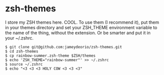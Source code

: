 zsh-themes
==========

I store my ZSH themes here. COOL. To use them (I recommend it), put them in your themes directory and set your
ZSH_THEME environment variable to the name of the thing, without the extension. Or be smarter and put it in your
~/.zshrc.

    $ git clone git@github.com:jameydeorio/zsh-themes.git
    $ cd zsh-themes
    $ cp rainbow-summer.zsh-theme $ZSH/themes
    $ echo 'ZSH_THEME="rainbow-summer"' >> ~/.zshrc
    $ source ~/.zshrc
    $ echo "<3 <3 <3 HOLY COW <3 <3 <3"

